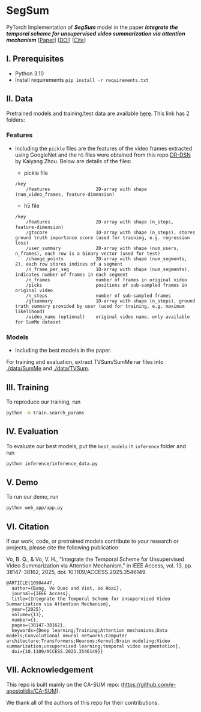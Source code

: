 # SegSum
PyTorch Implementation of ***SegSum*** model in the paper ***Integrate the temporal scheme for unsupervised video summarization via attention mechanism*** [[Paper](https://ieeexplore.ieee.org/stamp/stamp.jsp?tp=&arnumber=10904447)] [[DOI](https://doi.org/10.1109/ACCESS.2025.3546149)] [[Cite](https://github.com/bavo96/SegSum#citation)]

## I. Prerequisites
- Python 3.10 
- Install requirements ```pip install -r requirements.txt```

## II. Data
Pretrained models and training/test data are available [here](https://drive.google.com/drive/folders/1IXWNZTc2LbIPmhR7VpysDHO-LaCjHesg?usp=sharing). This link has 2 folders:
### Features
- Including the `pickle` files are the features of the video frames extracted using GoogleNet and the `h5` files were obtained from this repo [DR-DSN](https://github.com/KaiyangZhou/pytorch-vsumm-reinforce) by Kaiyang Zhou. Below are details of the files:
    - pickle file
    ```
    /key
        /features                 2D-array with shape (num_video_frames, feature-dimension)
    ```
    
    - h5 file
    ```Text
    /key
        /features                 2D-array with shape (n_steps, feature-dimension)
        /gtscore                  1D-array with shape (n_steps), stores ground truth importance score (used for training, e.g. regression loss)
        /user_summary             2D-array with shape (num_users, n_frames), each row is a binary vector (used for test)
        /change_points            2D-array with shape (num_segments, 2), each row stores indices of a segment
        /n_frame_per_seg          1D-array with shape (num_segments), indicates number of frames in each segment
        /n_frames                 number of frames in original video
        /picks                    positions of sub-sampled frames in original video
        /n_steps                  number of sub-sampled frames
        /gtsummary                1D-array with shape (n_steps), ground truth summary provided by user (used for training, e.g. maximum likelihood)
        /video_name (optional)    original video name, only available for SumMe dataset
    ```
### Models
- Including the best models in the paper.

For training and evaluation, extract TVSum/SumMe rar files into [./data/SumMe](./data/SumMe) and [./data/TVSum](./data/TVSum). 

## III. Training
To reproduce our training, run 
```bash
python -m train.search_params
```

## IV. Evaluation
To evaluate our best models, put the `best_models` in `inference` folder and run 
```bash 
python inference/inference_data.py
```

## V. Demo
To run our demo, run 
```bash
python web_app/app.py
```

## VI. Citation

If our work, code, or pretrained models contribute to your research or projects, please cite the following publication:

Vo, B. Q., & Vo, V. H., "Integrate the Temporal Scheme for Unsupervised Video Summarization via Attention Mechanism," in IEEE Access, vol. 13, pp. 38147-38162, 2025, doi: 10.1109/ACCESS.2025.3546149.

```
@ARTICLE{10904447,
  author={Bang, Vo Quoc and Viet, Vo Hoai},
  journal={IEEE Access}, 
  title={Integrate the Temporal Scheme for Unsupervised Video Summarization via Attention Mechanism}, 
  year={2025},
  volume={13},
  number={},
  pages={38147-38162},
  keywords={Deep learning;Training;Attention mechanisms;Data models;Convolutional neural networks;Computer architecture;Transformers;Neurons;Kernel;Brain modeling;Video summarization;unsupervised learning;temporal video segmentation},
  doi={10.1109/ACCESS.2025.3546149}}
```

## VII. Acknowledgement
This repo is built mainly on the CA-SUM repo: (https://github.com/e-apostolidis/CA-SUM).

We thank all of the authors of this repo for their contributions.

